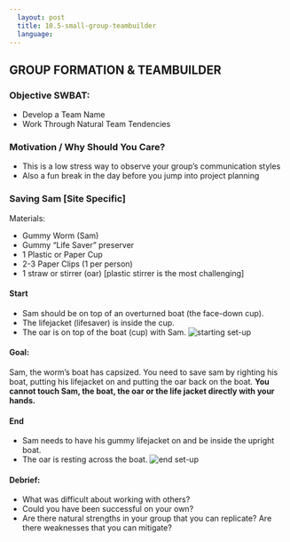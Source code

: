 ```yaml
---
  layout: post
  title: 10.5-small-group-teambuilder
  language: 
---
```

## GROUP FORMATION & TEAMBUILDER 
### Objective SWBAT:
* Develop a Team Name
* Work Through Natural Team Tendencies

### Motivation / Why Should You Care?
* This is a low stress way to observe your group’s communication styles
* Also a fun break in the day before you jump into project planning

### Saving Sam [Site Specific]
Materials:
* Gummy Worm (Sam)
* Gummy “Life Saver” preserver
* 1 Plastic or Paper Cup
* 2-3 Paper Clips (1 per person)
* 1 straw or stirrer (oar) [plastic stirrer is the most challenging]

#### Start
* Sam should be on top of an overturned boat (the face-down cup). 
* The lifejacket (lifesaver) is inside the cup. 
* The oar is on top of the boat (cup) with Sam.
![starting set-up](http://1.bp.blogspot.com/-5NXcgToJLX4/UiwOTRaCKRI/AAAAAAAAAL8/qxma5FfgQNo/s1600/IMG_2205.JPG)

#### Goal:
Sam, the worm’s boat has capsized. You need to save sam by righting his boat, putting his lifejacket on and putting the oar back on the boat. **You cannot touch Sam, the boat, the oar or the life jacket directly with your hands.**

#### End
* Sam needs to have his gummy lifejacket on and be inside the upright boat. 
* The oar is resting across the boat.
![end set-up](http://3.bp.blogspot.com/-hlq-At5cVSI/UiwOTW2nfXI/AAAAAAAAAMA/LJpx-1ugYN0/s1600/IMG_2197.JPG)

#### Debrief:
* What was difficult about working with others?
* Could you have been successful on your own?
* Are there natural strengths in your group that you can replicate? Are there weaknesses that you can mitigate?
